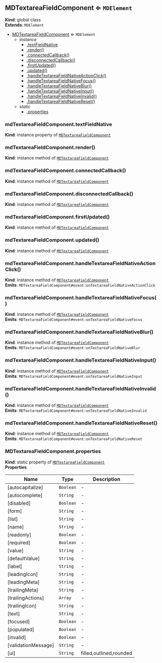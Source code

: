 <a name="MDTextareaFieldComponent"></a>

## MDTextareaFieldComponent ⇐ <code>MDElement</code>
**Kind**: global class  
**Extends**: <code>MDElement</code>  

* [MDTextareaFieldComponent](#MDTextareaFieldComponent) ⇐ <code>MDElement</code>
    * _instance_
        * [.textFieldNative](#MDTextareaFieldComponent+textFieldNative)
        * [.render()](#MDTextareaFieldComponent+render)
        * [.connectedCallback()](#MDTextareaFieldComponent+connectedCallback)
        * [.disconnectedCallback()](#MDTextareaFieldComponent+disconnectedCallback)
        * [.firstUpdated()](#MDTextareaFieldComponent+firstUpdated)
        * [.updated()](#MDTextareaFieldComponent+updated)
        * [.handleTextareaFieldNativeActionClick()](#MDTextareaFieldComponent+handleTextareaFieldNativeActionClick)
        * [.handleTextareaFieldNativeFocus()](#MDTextareaFieldComponent+handleTextareaFieldNativeFocus)
        * [.handleTextareaFieldNativeBlur()](#MDTextareaFieldComponent+handleTextareaFieldNativeBlur)
        * [.handleTextareaFieldNativeInput()](#MDTextareaFieldComponent+handleTextareaFieldNativeInput)
        * [.handleTextareaFieldNativeInvalid()](#MDTextareaFieldComponent+handleTextareaFieldNativeInvalid)
        * [.handleTextareaFieldNativeReset()](#MDTextareaFieldComponent+handleTextareaFieldNativeReset)
    * _static_
        * [.properties](#MDTextareaFieldComponent.properties)

<a name="MDTextareaFieldComponent+textFieldNative"></a>

### mdTextareaFieldComponent.textFieldNative
**Kind**: instance property of [<code>MDTextareaFieldComponent</code>](#MDTextareaFieldComponent)  
<a name="MDTextareaFieldComponent+render"></a>

### mdTextareaFieldComponent.render()
**Kind**: instance method of [<code>MDTextareaFieldComponent</code>](#MDTextareaFieldComponent)  
<a name="MDTextareaFieldComponent+connectedCallback"></a>

### mdTextareaFieldComponent.connectedCallback()
**Kind**: instance method of [<code>MDTextareaFieldComponent</code>](#MDTextareaFieldComponent)  
<a name="MDTextareaFieldComponent+disconnectedCallback"></a>

### mdTextareaFieldComponent.disconnectedCallback()
**Kind**: instance method of [<code>MDTextareaFieldComponent</code>](#MDTextareaFieldComponent)  
<a name="MDTextareaFieldComponent+firstUpdated"></a>

### mdTextareaFieldComponent.firstUpdated()
**Kind**: instance method of [<code>MDTextareaFieldComponent</code>](#MDTextareaFieldComponent)  
<a name="MDTextareaFieldComponent+updated"></a>

### mdTextareaFieldComponent.updated()
**Kind**: instance method of [<code>MDTextareaFieldComponent</code>](#MDTextareaFieldComponent)  
<a name="MDTextareaFieldComponent+handleTextareaFieldNativeActionClick"></a>

### mdTextareaFieldComponent.handleTextareaFieldNativeActionClick()
**Kind**: instance method of [<code>MDTextareaFieldComponent</code>](#MDTextareaFieldComponent)  
**Emits**: <code>MDTextareaFieldComponent#event:onTextareaFieldNativeActionClick</code>  
<a name="MDTextareaFieldComponent+handleTextareaFieldNativeFocus"></a>

### mdTextareaFieldComponent.handleTextareaFieldNativeFocus()
**Kind**: instance method of [<code>MDTextareaFieldComponent</code>](#MDTextareaFieldComponent)  
**Emits**: <code>MDTextareaFieldComponent#event:onTextareaFieldNativeFocus</code>  
<a name="MDTextareaFieldComponent+handleTextareaFieldNativeBlur"></a>

### mdTextareaFieldComponent.handleTextareaFieldNativeBlur()
**Kind**: instance method of [<code>MDTextareaFieldComponent</code>](#MDTextareaFieldComponent)  
**Emits**: <code>MDTextareaFieldComponent#event:onTextareaFieldNativeBlur</code>  
<a name="MDTextareaFieldComponent+handleTextareaFieldNativeInput"></a>

### mdTextareaFieldComponent.handleTextareaFieldNativeInput()
**Kind**: instance method of [<code>MDTextareaFieldComponent</code>](#MDTextareaFieldComponent)  
**Emits**: <code>MDTextareaFieldComponent#event:onTextareaFieldNativeInput</code>  
<a name="MDTextareaFieldComponent+handleTextareaFieldNativeInvalid"></a>

### mdTextareaFieldComponent.handleTextareaFieldNativeInvalid()
**Kind**: instance method of [<code>MDTextareaFieldComponent</code>](#MDTextareaFieldComponent)  
**Emits**: <code>MDTextareaFieldComponent#event:onTextareaFieldNativeInvalid</code>  
<a name="MDTextareaFieldComponent+handleTextareaFieldNativeReset"></a>

### mdTextareaFieldComponent.handleTextareaFieldNativeReset()
**Kind**: instance method of [<code>MDTextareaFieldComponent</code>](#MDTextareaFieldComponent)  
**Emits**: <code>MDTextareaFieldComponent#event:onTextareaFieldNativeReset</code>  
<a name="MDTextareaFieldComponent.properties"></a>

### MDTextareaFieldComponent.properties
**Kind**: static property of [<code>MDTextareaFieldComponent</code>](#MDTextareaFieldComponent)  
**Properties**

| Name | Type | Description |
| --- | --- | --- |
| [autocapitalize] | <code>Boolean</code> | - |
| [autocomplete] | <code>String</code> | - |
| [disabled] | <code>Boolean</code> | - |
| [form] | <code>String</code> | - |
| [list] | <code>String</code> | - |
| [name] | <code>String</code> | - |
| [readonly] | <code>Boolean</code> | - |
| [required] | <code>Boolean</code> | - |
| [value] | <code>String</code> | - |
| [defaultValue] | <code>String</code> | - |
| [label] | <code>String</code> | - |
| [leadingIcon] | <code>String</code> | - |
| [leadingMeta] | <code>String</code> | - |
| [trailingMeta] | <code>String</code> | - |
| [trailingActions] | <code>Array</code> | - |
| [trailingIcon] | <code>String</code> | - |
| [text] | <code>String</code> | - |
| [focused] | <code>Boolean</code> | - |
| [populated] | <code>Boolean</code> | - |
| [invalid] | <code>Boolean</code> | - |
| [validationMessage] | <code>String</code> | - |
| [ui] | <code>String</code> | filled,outlined,rounded |


